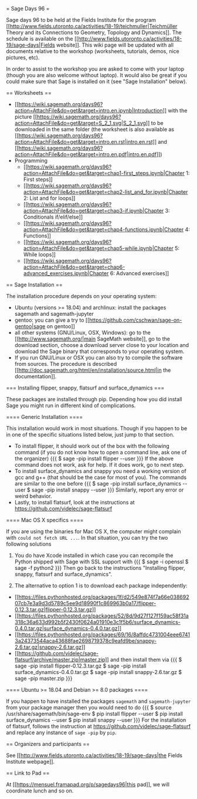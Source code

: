 = Sage Days 96 =

Sage days 96 to be held at the Fields Institute for the program [[http://www.fields.utoronto.ca/activities/18-19/teichmuller|Teichmüller Theory and its Connections to Geometry, Topology and Dynamics]]. The schedule is available on the [[http://www.fields.utoronto.ca/activities/18-19/sage-days|Fields website]]. This wiki page will be updated with all documents relative to the workshop (worksheets, tutorials, demos, nice pictures, etc).

In order to assist to the workshop you are asked to come with your laptop (though you are also welcome without laptop). It would also be great if you could make sure that Sage is installed on it (see "Sage Installation" below).

== Worksheets ==

 * [[https://wiki.sagemath.org/days96?action=AttachFile&do=get&target=intro.en.ipynb|Introduction]] with the picture [[https://wiki.sagemath.org/days96?action=AttachFile&do=get&target=S_2_1.svg|S_2_1.svg]] to be downloaded in the same folder (the worksheet is also available as [[https://wiki.sagemath.org/days96?action=AttachFile&do=get&target=intro.en.rst|intro.en.rst]] and [[https://wiki.sagemath.org/days96?action=AttachFile&do=get&target=intro.en.pdf|intro.en.pdf]])
 * Programming
   * [[https://wiki.sagemath.org/days96?action=AttachFile&do=get&target=chap1-first_steps.ipynb|Chapter 1: First steps]]
   * [[https://wiki.sagemath.org/days96?action=AttachFile&do=get&target=chap2-list_and_for.ipynb|Chapter 2: List and for loops]]
   * [[https://wiki.sagemath.org/days96?action=AttachFile&do=get&target=chap3-if.ipynb|Chapter 3: Conditionals if/elif/else]]
   * [[https://wiki.sagemath.org/days96?action=AttachFile&do=get&target=chap4-functions.ipynb|Chapter 4: Functions]]
   * [[https://wiki.sagemath.org/days96?action=AttachFile&do=get&target=chap5-while.ipynb|Chapter 5: While loops]]
   * [[https://wiki.sagemath.org/days96?action=AttachFile&do=get&target=chap6-advanced_exercises.ipynb|Chapter 6: Advanced exercises]]

== Sage Installation ==

The installation procedure depends on your operating system:

 * Ubuntu (versions >= 18.04) and archlinux: install the packages sagemath and sagemath-jupyter
 * gentoo: you can give a try to [[https://github.com/cschwan/sage-on-gentoo|sage on gentoo]]
 * all other systems (GNU/Linux, OSX, Windows): go to the [[http://www.sagemath.org/|main SageMath website]], go to the download section, choose a download server close to your location and download the Sage binary that corresponds to your operating system.
 * If you run GNU/Linux or OSX you can also try to compile the software from sources. The procedure is described [[http://doc.sagemath.org/html/en/installation/source.html|in the documentation]].

=== Installing flipper, snappy, flatsurf and surface_dynamics ===

These packages are installed through pip. Depending how you did install Sage you might run in different kind of complications.

==== Generic Installation ====

This installation would work in most situations. Though if you happen to be in one of the specific situations listed below, just jump to that section.

 * To install flipper, it should work out of the box with the following command (if you do not know how to open a command line, ask one of the organizer)
   {{{
   $ sage -pip install flipper --user
   }}}
   If the above command does not work, ask for help. If it does work, go to next step.
 * To install surface_dynamics and snappy you need a working version of gcc and g++ (that should be the case for most of you). The commands are similar to the one before
   {{{
   $ sage -pip install surface_dynamics --user
   $ sage -pip install snappy --user
   }}}
   Similarly, report any error or weird behavior.
 * Lastly, to install flatsurf, look at the instructions at https://github.com/videlec/sage-flatsurf

==== Mac OS X specifics ====

If you are using the binaries for Mac OS X, the computer might complain with `could not fetch URL ...`. In that situation, you can try the two following solutions

 1. You do have Xcode installed in which case you can recompile the Python shipped with Sage with SSL support with
 {{{
 $ sage -i openssl
 $ sage -f python2 
 }}}
 Then go back to the instructions "Installing flipper, snappy, flatsurf and surface_dynamics".

 2. The alternative to option 1 is to download each package independently:
  * [[https://files.pythonhosted.org/packages/1f/d2/549e874f7a66e03869207cb7e3a9d3d5789c5ee9d18990f1c869963b0a17/flipper-0.12.3.tar.gz|flipper-0.12.3.tar.gz]]
  * [[https://files.pythonhosted.org/packages/52/8d/9d27f127f159ac58f31a318c36a633d992b5f2430f0624a01910e3c1f5b6/surface_dynamics-0.4.0.tar.gz|surface_dynamics-0.4.0.tar.gz]]
  * [[https://files.pythonhosted.org/packages/69/16/8affdc4731004eee67413a24373544aca43688fae2698719378c9eafd9be/snappy-2.6.tar.gz|snappy-2.6.tar.gz]]
  * [[https://github.com/videlec/sage-flatsurf/archive/master.zip|master.zip]]
 and then install them via
 {{{
 $ sage -pip install flipper-0.12.3.tar.gz
 $ sage -pip install surface_dynamics-0.4.0.tar.gz
 $ sage -pip install snappy-2.6.tar.gz
 $ sage -pip master.zip
 }}}

==== Ubuntu >= 18.04 and Debian >= 8.0 packages ====

If you happen to have installed the packages `sagemath` and `sagemath-jupyter` from your package manager then you would need to do
{{{
$ source /usr/share/sagemath/bin/sage-env
$ pip install flipper --user
$ pip install surface_dynamics --user
$ pip install snappy --user
}}}
For the installation of flatsurf, follows the instruction at https://github.com/videlec/sage-flatsurf and replace any instance of `sage -pip` by `pip`.

== Organizers and participants ==

See [[http://www.fields.utoronto.ca/activities/18-19/sage-days|the Fields Institute webpage]].

== Link to Pad ==

At [[https://mensuel.framapad.org/p/sagedays96|this pad]], we will coordinate lunch and so on.
